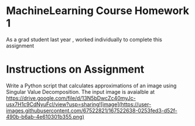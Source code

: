# MachineLearning Course Homework 1 
As a grad student last year , worked individually to complete this assignment 

# Instructions on Assignment 
Write a Python script that calculates approximations of an image using Singular Value Decomposition. The input image is avaialble at
https://drive.google.com/file/d/13N5bDwcZc40myJc-usx7H1c9CdNyuFcl/view?usp=sharing![image](https://user-images.githubusercontent.com/67522821/167522638-0253fed3-d52f-490b-b6ab-4e610301b355.png)
